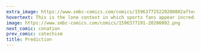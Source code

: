 ```yaml
---
extra_image: https://www.smbc-comics.com/comics/159637725220200802after.png
hovertext: This is the lone context in which sports fans appear incredibly rational.
image: https://www.smbc-comics.com/comics/1596377191-20200802.png
next_comic: conation
prev_comic: catechism
title: Prediction
---
```


